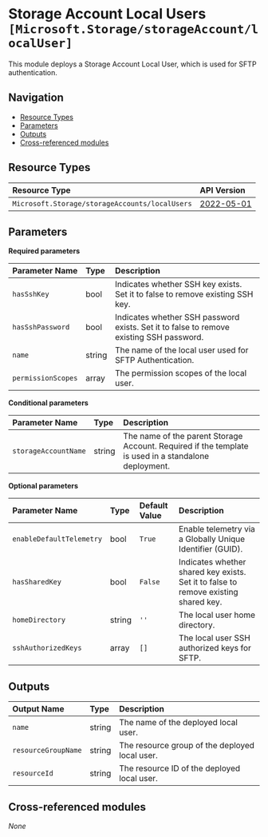 # Storage Account Local Users `[Microsoft.Storage/storageAccount/localUser]`

This module deploys a Storage Account Local User, which is used for SFTP authentication.

## Navigation

- [Resource Types](#Resource-Types)
- [Parameters](#Parameters)
- [Outputs](#Outputs)
- [Cross-referenced modules](#Cross-referenced-modules)

## Resource Types

| Resource Type | API Version |
| :-- | :-- |
| `Microsoft.Storage/storageAccounts/localUsers` | [2022-05-01](https://learn.microsoft.com/en-us/azure/templates/Microsoft.Storage/2022-05-01/storageAccounts/localUsers) |

## Parameters

**Required parameters**

| Parameter Name | Type | Description |
| :-- | :-- | :-- |
| `hasSshKey` | bool | Indicates whether SSH key exists. Set it to false to remove existing SSH key. |
| `hasSshPassword` | bool | Indicates whether SSH password exists. Set it to false to remove existing SSH password. |
| `name` | string | The name of the local user used for SFTP Authentication. |
| `permissionScopes` | array | The permission scopes of the local user. |

**Conditional parameters**

| Parameter Name | Type | Description |
| :-- | :-- | :-- |
| `storageAccountName` | string | The name of the parent Storage Account. Required if the template is used in a standalone deployment. |

**Optional parameters**

| Parameter Name | Type | Default Value | Description |
| :-- | :-- | :-- | :-- |
| `enableDefaultTelemetry` | bool | `True` | Enable telemetry via a Globally Unique Identifier (GUID). |
| `hasSharedKey` | bool | `False` | Indicates whether shared key exists. Set it to false to remove existing shared key. |
| `homeDirectory` | string | `''` | The local user home directory. |
| `sshAuthorizedKeys` | array | `[]` | The local user SSH authorized keys for SFTP. |


## Outputs

| Output Name | Type | Description |
| :-- | :-- | :-- |
| `name` | string | The name of the deployed local user. |
| `resourceGroupName` | string | The resource group of the deployed local user. |
| `resourceId` | string | The resource ID of the deployed local user. |

## Cross-referenced modules

_None_
